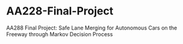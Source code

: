 # AA228-Final-Project
AA288 Final Project: Safe Lane Merging for Autonomous Cars on the Freeway through Markov Decision Process
